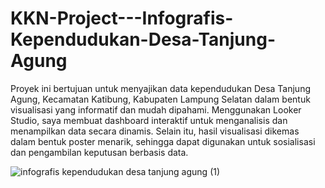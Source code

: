 # KKN-Project---Infografis-Kependudukan-Desa-Tanjung-Agung

Proyek ini bertujuan untuk menyajikan data kependudukan Desa Tanjung Agung, Kecamatan Katibung, Kabupaten Lampung Selatan dalam bentuk visualisasi yang informatif dan mudah dipahami. Menggunakan Looker Studio, saya membuat dashboard interaktif untuk menganalisis dan menampilkan data secara dinamis. Selain itu, hasil visualisasi dikemas dalam bentuk poster menarik, sehingga dapat digunakan untuk sosialisasi dan pengambilan keputusan berbasis data.

![infografis kependudukan desa tanjung agung (1)](https://github.com/user-attachments/assets/6c5aeddc-3a36-4d2f-8d8e-0510405ddd4b)
